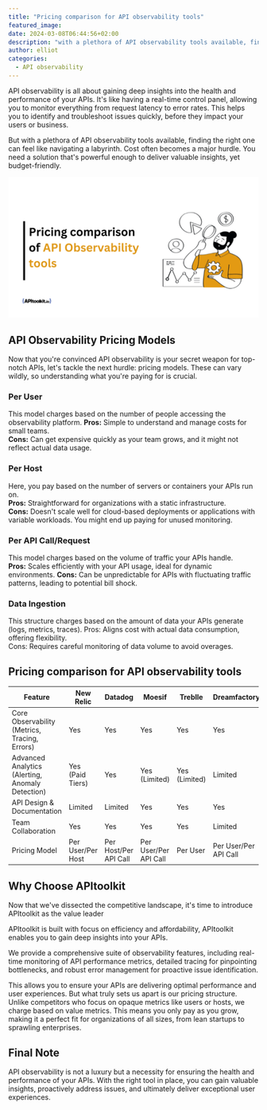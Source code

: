 ```yaml
---
title: "Pricing comparison for API observability tools"
featured_image: 
date: 2024-03-08T06:44:56+02:00
description: "with a plethora of API observability tools available, finding the right one can feel like navigating a labyrinth."
author: elliot
categories:
  - API observability
---
```


API observability is all about gaining deep insights into the health and performance of your APIs. It's like having a real-time control panel, allowing you to monitor everything from request latency to error rates. This helps you to identify and troubleshoot issues quickly, before they impact your users or business.

But  with a plethora of API observability tools available, finding the right one can feel like navigating a labyrinth.  Cost often becomes a major hurdle. You need a solution that's powerful enough to deliver valuable insights, yet budget-friendly.

![alt](./api%20observability%20tools.jpeg)


## API Observability Pricing Models

Now that you're convinced API observability is your secret weapon for top-notch APIs, let's tackle the next hurdle: pricing models.  These can vary wildly, so understanding what you're paying for is crucial.  

### Per User
This model charges based on the number of people accessing the observability platform. 
**Pros:** Simple to understand and manage costs for small teams.  
**Cons:** Can get expensive quickly as your team grows, and it might not reflect actual data usage.

### Per Host
Here, you pay based on the number of servers or containers your APIs run on.  
**Pros:** Straightforward for organizations with a static infrastructure.  
**Cons:** Doesn't scale well for cloud-based deployments or applications with variable workloads.  You might end up paying for unused monitoring.

### Per API Call/Request
This model charges based on the volume of traffic your APIs handle.  
**Pros:** Scales efficiently with your API usage, ideal for dynamic environments. 
**Cons:** Can be unpredictable for APIs with fluctuating traffic patterns, leading to potential bill shock.

### Data Ingestion
This structure charges based on the amount of data your APIs generate (logs, metrics, traces).  Pros: Aligns cost with actual data consumption, offering flexibility.  
Cons: Requires careful monitoring of data volume to avoid overages.

## Pricing comparison for API observability tools
| Feature                               | New Relic            | Datadog              | Moesif               | Treblle              | Dreamfactory         | Runscope             | Apimetrics           | Apigee               |
|---------------------------------------|----------------------|----------------------|----------------------|----------------------|----------------------|----------------------|----------------------|----------------------|
| Core Observability (Metrics, Tracing, Errors) | Yes                  | Yes                  | Yes                  | Yes                  | Yes                  | Yes                  | Yes                  | Yes                  |
| Advanced Analytics (Alerting, Anomaly Detection) | Yes (Paid Tiers)     | Yes                  | Yes (Limited)        | Yes (Limited)        | Limited              | Yes (Limited)        | Yes                  | Yes                  |
| API Design & Documentation            | Limited              | Limited              | Yes                  | Yes                  | Yes                  | Limited              | Limited              | Yes                  |
| Team Collaboration                   | Yes                  | Yes                  | Yes                  | Yes                  | Limited              | Yes                  | Yes                  | Yes                  |
| Pricing Model                        | Per User/Per Host    | Per Host/Per API Call| Per User/Per API Call| Per User             | Per User/Per API Call| Per User/Per API Call| Per Data Ingestion   | Per User             |


## Why Choose APItoolkit

Now that we've dissected the competitive landscape, it's time to introduce APItoolkit as the value leader

APItoolkit is built with focus on efficiency and affordability, APItoolkit enables you to gain deep insights into your APIs.

We provide a comprehensive suite of observability features, including real-time monitoring of API performance metrics, detailed tracing for pinpointing bottlenecks, and robust error management for proactive issue identification.

This allows you to ensure your APIs are delivering optimal performance and user experiences. But what truly sets us apart is our pricing structure. Unlike competitors who focus on opaque metrics like users or hosts, we charge based on value metrics. This means you only pay as you grow, making it a perfect fit for organizations of all sizes, from lean startups to sprawling enterprises.

## Final Note
API observability is not a luxury but a necessity for ensuring the health and performance of your APIs. With the right tool in place, you can gain valuable insights, proactively address issues, and ultimately deliver exceptional user experiences.


